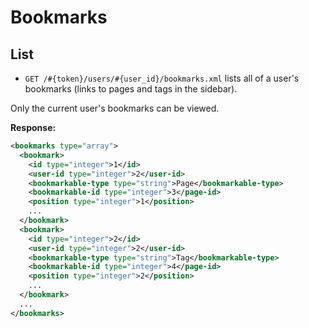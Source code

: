 Bookmarks
=========

List
----

* `GET /#{token}/users/#{user_id}/bookmarks.xml` lists all of a user's bookmarks (links to pages and tags in the sidebar).

Only the current user's bookmarks can be viewed.

**Response:**

``` xml
<bookmarks type="array">
  <bookmark>
    <id type="integer">1</id>
    <user-id type="integer">2</user-id>
    <bookmarkable-type type="string">Page</bookmarkable-type>
    <bookmarkable-id type="integer">3</page-id>
    <position type="integer">1</position>
    ...
  </bookmark>
  <bookmark>
    <id type="integer">2</id>
    <user-id type="integer">2</user-id>
    <bookmarkable-type type="string">Tag</bookmarkable-type>
    <bookmarkable-id type="integer">4</page-id>
    <position type="integer">2</position>
    ...
  </bookmark>
  ...
</bookmarks>
```
